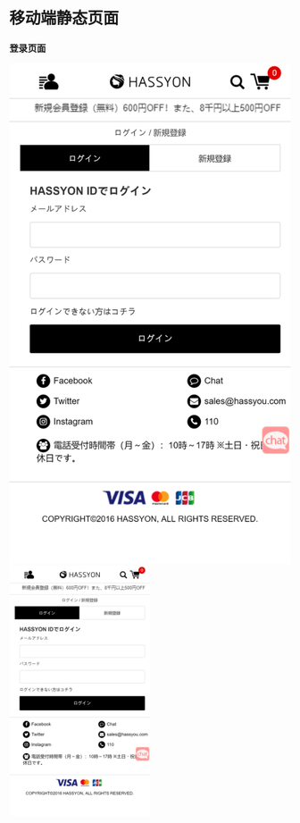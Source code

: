 # 移动端静态页面

### 登录页面
![登录页面](https://github.com/Uncle-He/m-Japan-website/blob/master/resource/images/login.png)
<img src="https://github.com/Uncle-He/m-Japan-website/blob/master/resource/images/login.png" width=50% align=center />
